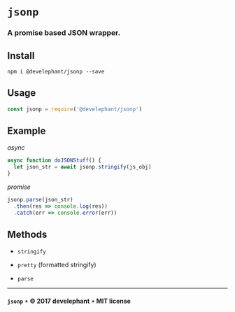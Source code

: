 # `jsonp`

### A promise based JSON wrapper.

## Install

```
npm i @develephant/jsonp --save
```

## Usage

```js
const jsonp = require('@develephant/jsonp')
```

## Example

_async_

```js
async function doJSONStuff() {
  let json_str = await jsonp.stringify(js_obj)
}
```

_promise_

```js
jsonp.parse(json_str)
  .then(res => console.log(res))
  .catch(err => console.error(err))
```

## Methods

- `stringify`

- `pretty` (formatted stringify)

- `parse`

---

#### `jsonp` &Star; &copy; 2017 develephant &Star; MIT license
